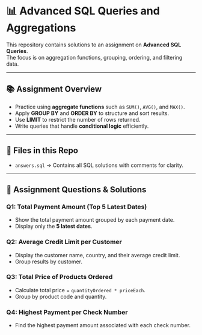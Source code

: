 # 📊 Advanced SQL Queries and Aggregations

This repository contains solutions to an assignment on **Advanced SQL Queries**.  
The focus is on aggregation functions, grouping, ordering, and filtering data.

---

## 📚 Assignment Overview
- Practice using **aggregate functions** such as `SUM()`, `AVG()`, and `MAX()`.
- Apply **GROUP BY** and **ORDER BY** to structure and sort results.
- Use **LIMIT** to restrict the number of rows returned.
- Write queries that handle **conditional logic** efficiently.

---

## 📂 Files in this Repo
- `answers.sql` → Contains all SQL solutions with comments for clarity.

---

## 📝 Assignment Questions & Solutions

### Q1: Total Payment Amount (Top 5 Latest Dates)
- Show the total payment amount grouped by each payment date.  
- Display only the **5 latest dates**.

### Q2: Average Credit Limit per Customer
- Display the customer name, country, and their average credit limit.  
- Group results by customer.

### Q3: Total Price of Products Ordered
- Calculate total price = `quantityOrdered * priceEach`.  
- Group by product code and quantity.

### Q4: Highest Payment per Check Number
- Find the highest payment amount associated with each check number.


